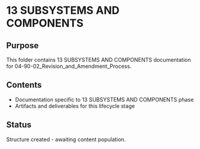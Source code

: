 # 13 SUBSYSTEMS AND COMPONENTS

## Purpose
This folder contains 13 SUBSYSTEMS AND COMPONENTS documentation for 04-90-02_Revision_and_Amendment_Process.

## Contents
- Documentation specific to 13 SUBSYSTEMS AND COMPONENTS phase
- Artifacts and deliverables for this lifecycle stage

## Status
Structure created - awaiting content population.
